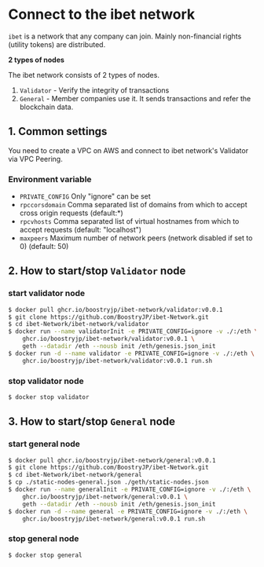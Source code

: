 # Connect to the ibet network

`ibet` is a network that any company can join. 
Mainly non-financial rights (utility tokens) are distributed.  

**2 types of nodes**

The ibet network consists of 2 types of nodes.

1. `Validator` - Verify the integrity of transactions
2. `General` - Member companies use it. It sends transactions and refer the blockchain data.  

## 1. Common settings
You need to create a VPC on AWS and connect to ibet network's Validator via VPC Peering.  

### Environment variable

* `PRIVATE_CONFIG` Only "ignore" can be set  
* `rpccorsdomain` Comma separated list of domains from which to accept cross origin requests (default:*)  
* `rpcvhosts` Comma separated list of virtual hostnames from which to accept requests (default: "localhost")  
* `maxpeers` Maximum number of network peers (network disabled if set to 0) (default: 50)  

## 2. How to start/stop `Validator` node  

### start validator node 

```bash
$ docker pull ghcr.io/boostryjp/ibet-network/validator:v0.0.1
$ git clone https://github.com/BoostryJP/ibet-Network.git
$ cd ibet-Network/ibet-network/validator
$ docker run --name validatorInit -e PRIVATE_CONFIG=ignore -v ./:/eth \
    ghcr.io/boostryjp/ibet-network/validator:v0.0.1 \
    geth --datadir /eth --nousb init /eth/genesis.json_init
$ docker run -d --name validator -e PRIVATE_CONFIG=ignore -v ./:/eth \
    ghcr.io/boostryjp/ibet-network/validator:v0.0.1 run.sh 
```

### stop validator node 

```bash
$ docker stop validator
```

## 3. How to start/stop `General` node  

### start general node

```bash
$ docker pull ghcr.io/boostryjp/ibet-network/general:v0.0.1  
$ git clone https://github.com/BoostryJP/ibet-Network.git
$ cd ibet-Network/ibet-network/general
$ cp ./static-nodes-general.json ./geth/static-nodes.json
$ docker run --name generalInit -e PRIVATE_CONFIG=ignore -v ./:/eth \
    ghcr.io/boostryjp/ibet-network/general:v0.0.1 \
    geth --datadir /eth --nousb init /eth/genesis.json_init
$ docker run -d --name general -e PRIVATE_CONFIG=ignore -v ./:/eth \
    ghcr.io/boostryjp/ibet-network/general:v0.0.1 run.sh 
```

### stop general node 

```bash
$ docker stop general
```
